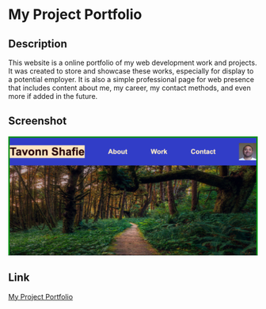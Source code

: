 # My Project Portfolio

## Description
This website is a online portfolio of my web development work and projects.  It was created to store and showcase these works, especially for display to a potential employer. It is also a simple professional page for web presence that includes content about me, my career, my contact methods, and even more if added in the future.

## Screenshot
![Website Screenshot](/Assets/Portfolio%20Screenshot.png)

## Link
[My Project Portfolio](https://tavonns.github.io/my-project-portfolio)
